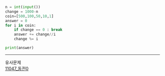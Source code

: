 ```python
n = int(input())
change = 1000-n
coin=[500,100,50,10,1]
answer = 0
for i in coin:
    if change == 0 : break
    answer += change//i
    change %= i

print(answer)
```


- - -
유사문제       
[11047_동전0](https://github.com/birtanem/Algorithm/blob/main/study/3.%2011047%20%EB%8F%99%EC%A0%840.md)
